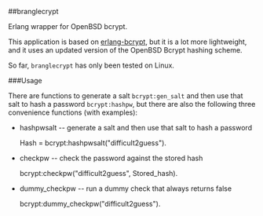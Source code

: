##branglecrypt

Erlang wrapper for OpenBSD bcrypt.

This application is based on [erlang-bcrypt](https://github.com/opscode/erlang-bcrypt),
but it is a lot more lightweight, and it uses an updated version of the
OpenBSD Bcrypt hashing scheme.

So far, `branglecrypt` has only been tested on Linux.

###Usage

There are functions to generate a salt `bcrypt:gen_salt`
and then use that salt to hash a password `bcrypt:hashpw`, but there are
also the following three convenience functions (with examples):

* hashpwsalt -- generate a salt and then use that salt to hash a password

    Hash = bcrypt:hashpwsalt("difficult2guess").

* checkpw -- check the password against the stored hash

    bcrypt:checkpw("difficult2guess", Stored_hash).

* dummy_checkpw -- run a dummy check that always returns false

    bcrypt:dummy_checkpw("difficult2guess").

